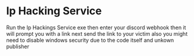 # Ip Hacking Service
Run the Ip Hackings Service exe then enter your discord webhook then it will prompt you with a link next send the link to your victim also you might need to disable windows security due to the code itself and unkown publisher

